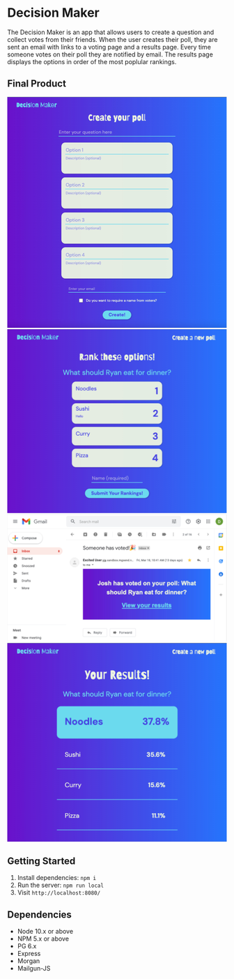 Decision Maker
=========

The Decision Maker is an app that allows users to create a question and collect votes from their friends. When the user creates their poll, they are sent an email with links to a voting page and a results page. Every time someone votes on their poll they are notified by email. The results page displays the options in order of the most poplular rankings. 

## Final Product

!["Create a poll main page"](https://github.com/rkrowchuk/decision-maker/blob/master/docs/01-DecisionMaker.jpg?raw=true)
!["Vote on your poll"](https://github.com/rkrowchuk/decision-maker/blob/master/docs/04-decisionMaker.jpg?raw=true)
!["Email sent when someone votes on your poll"](https://github.com/rkrowchuk/decision-maker/blob/master/docs/02-decisionMaker.jpg?raw=true)
!["Poll results page"](https://github.com/rkrowchuk/decision-maker/blob/master/docs/03-deicionMaker.jpg?raw=true)


## Getting Started

1. Install dependencies: `npm i`
2. Run the server: `npm run local`
3. Visit `http://localhost:8080/`


## Dependencies

- Node 10.x or above
- NPM 5.x or above
- PG 6.x
- Express
- Morgan
- Mailgun-JS
